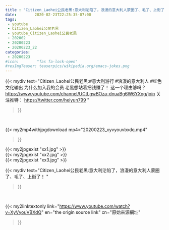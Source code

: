```yaml
---
title : "Citizen_Laohei公民老黑:意大利沦陷了，浪漫的意大利人蒙圈了、毛了、上街了！ "
date:        2020-02-23T22:25:35-07:00
tags:
 - youtube
 - Citizen_Laohei公民老黑
 - youtube_Citizen_Laohei公民老黑
 - 202002
 - 20200223
 - 20200223_22
categories:
 - 20200223
#icon:        "fas fa-lock-open"
#resImgTeaser: teaserpics/wikipedia.org/emacs-jokes.png
---
```


{{< mydiv text="Citizen_Laohei公民老黑:#意大利游行 #浪漫的意大利人 #红色文化输出  为什么加入我的会员 老黑想站着把钱赚了！ 这一个理由够吗？ https://www.youtube.com/channel/UCtLgwBOza-dnuaBg6W6YXog/join  关注推特： https://twitter.com/heiyun799 "
>}}
<br>


{{< my2mp4withjpgdownload mp4="20200223_xyvyouvbxdq.mp4"
>}}

{{< my2jpgexist "xx1.jpg" >}}<br>
{{< my2jpgexist "xx2.jpg" >}}<br>
{{< my2jpgexist "xx3.jpg" >}}<br>



{{< mydiv text="Citizen_Laohei公民老黑:意大利沦陷了，浪漫的意大利人蒙圈了、毛了、上街了！ "
>}}
<br>

{{< my2linktextonly link="https://www.youtube.com/watch?v=XyVyouVBXdQ"
en="the origin source link" cn="原始來源網址"
>}}


<br>

